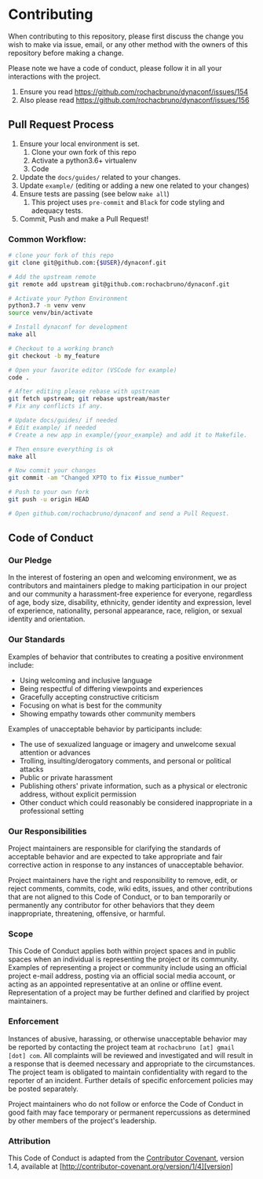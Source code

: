 # Contributing

When contributing to this repository, please first discuss the change you wish to make via issue,
email, or any other method with the owners of this repository before making a change.

Please note we have a code of conduct, please follow it in all your interactions with the project.

1. Ensure you read https://github.com/rochacbruno/dynaconf/issues/154
2. Also please read https://github.com/rochacbruno/dynaconf/issues/156

## Pull Request Process

1. Ensure your local environment is set.
   1. Clone your own fork of this repo
   2. Activate a python3.6+ virtualenv
   3. Code
2. Update the `docs/guides/` related to your changes.
3. Update `example/` (editing or adding a new one related to your changes)
4. Ensure tests are passing (see below `make all`)
   1. This project uses `pre-commit` and `Black` for code styling and adequacy tests.
5. Commit, Push and make a Pull Request!


### Common Workflow:

```bash
# clone your fork of this repo
git clone git@github.com:{$USER}/dynaconf.git

# Add the upstream remote
git remote add upstream git@github.com:rochacbruno/dynaconf.git

# Activate your Python Environment
python3.7 -m venv venv
source venv/bin/activate

# Install dynaconf for development
make all

# Checkout to a working branch
git checkout -b my_feature

# Open your favorite editor (VSCode for example)
code .

# After editing please rebase with upstream
git fetch upstream; git rebase upstream/master
# Fix any conflicts if any.

# Update docs/guides/ if needed
# Edit example/ if needed
# Create a new app in example/{your_example} and add it to Makefile.

# Then ensure everything is ok
make all

# Now commit your changes
git commit -am "Changed XPTO to fix #issue_number"

# Push to your own fork
git push -u origin HEAD

# Open github.com/rochacbruno/dynaconf and send a Pull Request.
```

## Code of Conduct

### Our Pledge

In the interest of fostering an open and welcoming environment, we as
contributors and maintainers pledge to making participation in our project and
our community a harassment-free experience for everyone, regardless of age, body
size, disability, ethnicity, gender identity and expression, level of experience,
nationality, personal appearance, race, religion, or sexual identity and
orientation.

### Our Standards

Examples of behavior that contributes to creating a positive environment
include:

* Using welcoming and inclusive language
* Being respectful of differing viewpoints and experiences
* Gracefully accepting constructive criticism
* Focusing on what is best for the community
* Showing empathy towards other community members

Examples of unacceptable behavior by participants include:

* The use of sexualized language or imagery and unwelcome sexual attention or
advances
* Trolling, insulting/derogatory comments, and personal or political attacks
* Public or private harassment
* Publishing others' private information, such as a physical or electronic
  address, without explicit permission
* Other conduct which could reasonably be considered inappropriate in a
  professional setting

### Our Responsibilities

Project maintainers are responsible for clarifying the standards of acceptable
behavior and are expected to take appropriate and fair corrective action in
response to any instances of unacceptable behavior.

Project maintainers have the right and responsibility to remove, edit, or
reject comments, commits, code, wiki edits, issues, and other contributions
that are not aligned to this Code of Conduct, or to ban temporarily or
permanently any contributor for other behaviors that they deem inappropriate,
threatening, offensive, or harmful.

### Scope

This Code of Conduct applies both within project spaces and in public spaces
when an individual is representing the project or its community. Examples of
representing a project or community include using an official project e-mail
address, posting via an official social media account, or acting as an appointed
representative at an online or offline event. Representation of a project may be
further defined and clarified by project maintainers.

### Enforcement

Instances of abusive, harassing, or otherwise unacceptable behavior may be
reported by contacting the project team at `rochacbruno [at] gmail [dot] com`. All
complaints will be reviewed and investigated and will result in a response that
is deemed necessary and appropriate to the circumstances. The project team is
obligated to maintain confidentiality with regard to the reporter of an incident.
Further details of specific enforcement policies may be posted separately.

Project maintainers who do not follow or enforce the Code of Conduct in good
faith may face temporary or permanent repercussions as determined by other
members of the project's leadership.

### Attribution

This Code of Conduct is adapted from the [Contributor Covenant][homepage], version 1.4,
available at [http://contributor-covenant.org/version/1/4][version]

[homepage]: http://contributor-covenant.org
[version]: http://contributor-covenant.org/version/1/4/
